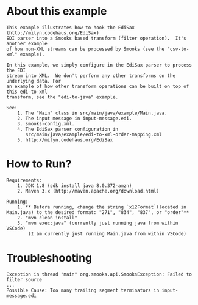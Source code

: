 About this example
==================
    This example illustrates how to hook the EdiSax (http://milyn.codehaus.org/EdiSax)
    EDI parser into a Smooks based transform (filter operation).  It's another example
    of how non-XML streams can be processed by Smooks (see the "csv-to-xml" example).

    In this example, we simply configure in the EdiSax parser to process the EDI
    stream into XML.  We don't perform any other transforms on the underlying data. For
    an example of how other transform operations can be built on top of this edi-to-xml
    transform, see the "edi-to-java" example.

    See:
        1. The "Main" class in src/main/java/example/Main.java.
        2. The input message in input-message.edi.
        3. smooks-config.xml.
        4. The EdiSax parser configuration in
           src/main/java/example/edi-to-xml-order-mapping.xml
        5. http://milyn.codehaus.org/EdiSax

How to Run?
===========
    Requirements:
        1. JDK 1.8 (sdk install java 8.0.372-amzn)
        2. Maven 3.x (http://maven.apache.org/download.html)

    Running:
        1. ** Before running, change the string `x12Format`(located in Main.java) to the desired format: "271", "834", "837", or "order"**
        2. "mvn clean install"
        3. "mvn exec:java" (currently just running java from within VSCode)
            (I am currently just running Main.java from within VSCode)

Troubleshooting
===========
    Exception in thread "main" org.smooks.api.SmooksException: Failed to filter source
    ...
    Possible Cause: Too many trailing segment terminators in input-message.edi